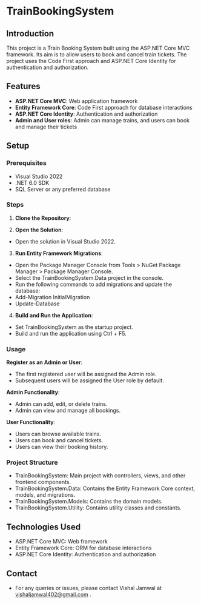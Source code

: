# TrainBookingSystem

## Introduction

This project is a Train Booking System built using the ASP.NET Core MVC framework. Its aim is to allow users to book and cancel train tickets. The project uses the Code First approach and ASP.NET Core Identity for authentication and authorization.

## Features

- **ASP.NET Core MVC**: Web application framework
- **Entity Framework Core**: Code First approach for database interactions
- **ASP.NET Core Identity**: Authentication and authorization
- **Admin and User roles**: Admin can manage trains, and users can book and manage their tickets

## Setup

### Prerequisites

- Visual Studio 2022
- .NET 6.0 SDK
- SQL Server or any preferred database

### Steps

1. **Clone the Repository**:

2. **Open the Solution**:
- Open the solution in Visual Studio 2022.

3. **Run Entity Framework Migrations**:
- Open the Package Manager Console from Tools > NuGet Package Manager > Package Manager Console.
- Select the TrainBookingSystem.Data project in the console.
- Run the following commands to add migrations and update the database:
- Add-Migration InitialMigration
- Update-Database

4. **Build and Run the Application**:
- Set TrainBookingSystem as the startup project.
- Build and run the application using Ctrl + F5.

 ### Usage
**Register as an Admin or User**:
- The first registered user will be assigned the Admin role.
- Subsequent users will be assigned the User role by default.

**Admin Functionality**:
- Admin can add, edit, or delete trains.
- Admin can view and manage all bookings.

**User Functionality**:
- Users can browse available trains.
- Users can book and cancel tickets.
- Users can view their booking history.

### Project Structure
- TrainBookingSystem: Main project with controllers, views, and other frontend components.
- TrainBookingSystem.Data: Contains the Entity Framework Core context, models, and migrations.
- TrainBookingSystem.Models: Contains the domain models.
- TrainBookingSystem.Utility: Contains utility classes and constants.

## Technologies Used
- ASP.NET Core MVC: Web framework
- Entity Framework Core: ORM for database interactions
- ASP.NET Core Identity: Authentication and authorization

## Contact
- For any queries or issues, please contact Vishal Jamwal at vishaljamwal402@gmail.com .